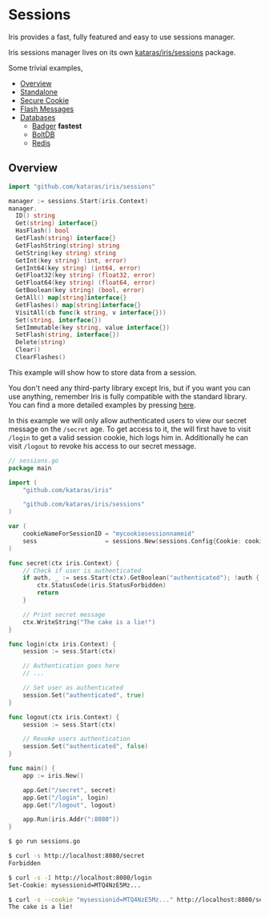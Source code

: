 # Sessions

Iris provides a fast, fully featured and easy to use sessions manager.

Iris sessions manager lives on its own [kataras/iris/sessions](https://github.com/kataras/iris/tree/master/sessions) package.

Some trivial examples,

- [Overview](https://github.com/kataras/iris/blob/master/_examples/sessions/overview/main.go)
- [Standalone](https://github.com/kataras/iris/blob/master/_examples/sessions/standalone/main.go)
- [Secure Cookie](https://github.com/kataras/iris/blob/master/_examples/sessions/securecookie/main.go)
- [Flash Messages](https://github.com/kataras/iris/blob/master/_examples/sessions/flash-messages/main.go)
- [Databases](https://github.com/kataras/iris/tree/master/_examples/sessions/database)
    * [Badger](https://github.com/kataras/iris/blob/master/_examples/sessions/database/badger/main.go) **fastest**
    * [BoltDB](https://github.com/kataras/iris/blob/master/_examples/sessions/database/boltdb/main.go)
    * [Redis](https://github.com/kataras/iris/blob/master/_examples/sessions/database/redis/main.go)

## Overview

```go
import "github.com/kataras/iris/sessions"

manager := sessions.Start(iris.Context)
manager.
  ID() string
  Get(string) interface{}
  HasFlash() bool
  GetFlash(string) interface{}
  GetFlashString(string) string
  GetString(key string) string
  GetInt(key string) (int, error)
  GetInt64(key string) (int64, error)
  GetFloat32(key string) (float32, error)
  GetFloat64(key string) (float64, error)
  GetBoolean(key string) (bool, error)
  GetAll() map[string]interface{}
  GetFlashes() map[string]interface{}
  VisitAll(cb func(k string, v interface{}))
  Set(string, interface{})
  SetImmutable(key string, value interface{})
  SetFlash(string, interface{})
  Delete(string)
  Clear()
  ClearFlashes()
```

This example will show how to store data from a session.

You don't need any third-party library except Iris, but if you want you can use anything, remember Iris is fully compatible with the standard library. You can find a more detailed examples by pressing [here](https://github.com/kataras/iris/tree/master/_examples/sessions).

In this example we will only allow authenticated users to view our secret message on the `/secret` age. To get access to it, the will first have to visit `/login` to get a valid session cookie, hich logs him in. Additionally he can visit `/logout` to revoke his access to our secret message.

```go
// sessions.go
package main

import (
    "github.com/kataras/iris"

    "github.com/kataras/iris/sessions"
)

var (
    cookieNameForSessionID = "mycookiesessionnameid"
    sess                   = sessions.New(sessions.Config{Cookie: cookieNameForSessionID})
)

func secret(ctx iris.Context) {
    // Check if user is authenticated
    if auth, _ := sess.Start(ctx).GetBoolean("authenticated"); !auth {
        ctx.StatusCode(iris.StatusForbidden)
        return
    }

    // Print secret message
    ctx.WriteString("The cake is a lie!")
}

func login(ctx iris.Context) {
    session := sess.Start(ctx)

    // Authentication goes here
    // ...

    // Set user as authenticated
    session.Set("authenticated", true)
}

func logout(ctx iris.Context) {
    session := sess.Start(ctx)

    // Revoke users authentication
    session.Set("authenticated", false)
}

func main() {
    app := iris.New()

    app.Get("/secret", secret)
    app.Get("/login", login)
    app.Get("/logout", logout)

    app.Run(iris.Addr(":8080"))
}

```

```bash
$ go run sessions.go

$ curl -s http://localhost:8080/secret
Forbidden

$ curl -s -I http://localhost:8080/login
Set-Cookie: mysessionid=MTQ4NzE5Mz...

$ curl -s --cookie "mysessionid=MTQ4NzE5Mz..." http://localhost:8080/secret
The cake is a lie!
```